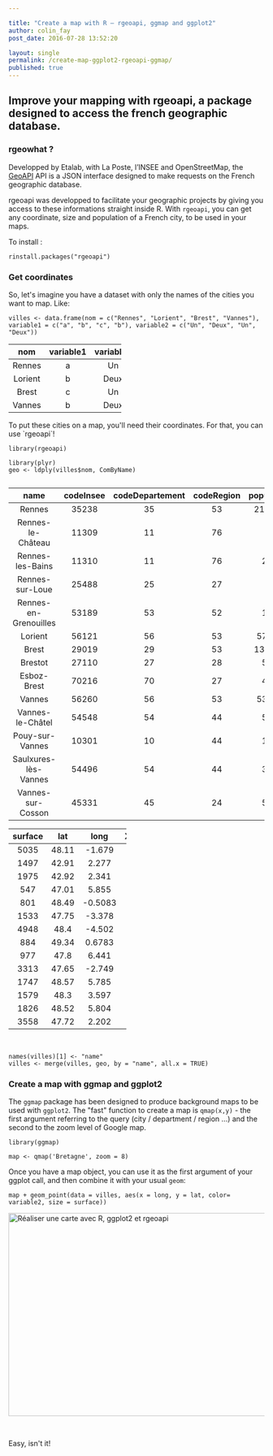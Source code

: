```yaml
---

title: "Create a map with R — rgeoapi, ggmap and ggplot2"
author: colin_fay
post_date: 2016-07-28 13:52:20

layout: single
permalink: /create-map-ggplot2-rgeoapi-ggmap/
published: true
---
```

## Improve your mapping with rgeoapi, a package designed to access the french geographic database.
<!--more-->

### rgeowhat ?
Developped by Etalab, with La Poste, l’INSEE and OpenStreetMap, the <a href="https://api.gouv.fr/explorer/geoapi/">GeoAPI</a> API is a JSON interface designed to make requests on the French geographic database.

rgeoapi was developped to facilitate your geographic projects by giving you access to these informations straight inside R. With `rgeoapi`, you can get any coordinate, size and population of a French city, to be used in your maps.

To install :
```{r}
rinstall.packages("rgeoapi")
```

### Get coordinates
So, let's imagine you have a dataset with only the names of the cities you want to map. Like:
```{r} 
villes <- data.frame(nom = c("Rennes", "Lorient", "Brest", "Vannes"), variable1 = c("a", "b", "c", "b"), variable2 = c("Un", "Deux", "Un", "Deux"))

```
<table style="width: 44%;"><colgroup> <col width="11%" /> <col width="16%" /> <col width="16%" /> </colgroup>
<thead>
<tr class="header">
<th align="center">nom</th>
<th align="center">variable1</th>
<th align="center">variable2</th>
</tr>
</thead>
<tbody>
<tr class="odd">
<td align="center">Rennes</td>
<td align="center">a</td>
<td align="center">Un</td>
</tr>
<tr class="even">
<td align="center">Lorient</td>
<td align="center">b</td>
<td align="center">Deux</td>
</tr>
<tr class="odd">
<td align="center">Brest</td>
<td align="center">c</td>
<td align="center">Un</td>
</tr>
<tr class="even">
<td align="center">Vannes</td>
<td align="center">b</td>
<td align="center">Deux</td>
</tr>
</tbody>
</table>
To put these cities on a map, you'll need their coordinates. For that, you can use `rgeoapi`!

```{r} 
library(rgeoapi)
```
```{r} 
library(plyr)
geo <- ldply(villes$nom, ComByName)

```
<table><caption> </caption><colgroup> <col width="28%" /> <col width="15%" /> <col width="23%" /> <col width="16%" /> <col width="16%" /> </colgroup>
<thead>
<tr class="header">
<th align="center">name</th>
<th align="center">codeInsee</th>
<th align="center">codeDepartement</th>
<th align="center">codeRegion</th>
<th align="center">population</th>
</tr>
</thead>
<tbody>
<tr class="odd">
<td align="center">Rennes</td>
<td align="center">35238</td>
<td align="center">35</td>
<td align="center">53</td>
<td align="center">211373</td>
</tr>
<tr class="even">
<td align="center">Rennes-le-Château</td>
<td align="center">11309</td>
<td align="center">11</td>
<td align="center">76</td>
<td align="center">58</td>
</tr>
<tr class="odd">
<td align="center">Rennes-les-Bains</td>
<td align="center">11310</td>
<td align="center">11</td>
<td align="center">76</td>
<td align="center">258</td>
</tr>
<tr class="even">
<td align="center">Rennes-sur-Loue</td>
<td align="center">25488</td>
<td align="center">25</td>
<td align="center">27</td>
<td align="center">88</td>
</tr>
<tr class="odd">
<td align="center">Rennes-en-Grenouilles</td>
<td align="center">53189</td>
<td align="center">53</td>
<td align="center">52</td>
<td align="center">117</td>
</tr>
<tr class="even">
<td align="center">Lorient</td>
<td align="center">56121</td>
<td align="center">56</td>
<td align="center">53</td>
<td align="center">57961</td>
</tr>
<tr class="odd">
<td align="center">Brest</td>
<td align="center">29019</td>
<td align="center">29</td>
<td align="center">53</td>
<td align="center">139386</td>
</tr>
<tr class="even">
<td align="center">Brestot</td>
<td align="center">27110</td>
<td align="center">27</td>
<td align="center">28</td>
<td align="center">518</td>
</tr>
<tr class="odd">
<td align="center">Esboz-Brest</td>
<td align="center">70216</td>
<td align="center">70</td>
<td align="center">27</td>
<td align="center">485</td>
</tr>
<tr class="even">
<td align="center">Vannes</td>
<td align="center">56260</td>
<td align="center">56</td>
<td align="center">53</td>
<td align="center">53032</td>
</tr>
<tr class="odd">
<td align="center">Vannes-le-Châtel</td>
<td align="center">54548</td>
<td align="center">54</td>
<td align="center">44</td>
<td align="center">579</td>
</tr>
<tr class="even">
<td align="center">Pouy-sur-Vannes</td>
<td align="center">10301</td>
<td align="center">10</td>
<td align="center">44</td>
<td align="center">145</td>
</tr>
<tr class="odd">
<td align="center">Saulxures-lès-Vannes</td>
<td align="center">54496</td>
<td align="center">54</td>
<td align="center">44</td>
<td align="center">363</td>
</tr>
<tr class="even">
<td align="center">Vannes-sur-Cosson</td>
<td align="center">45331</td>
<td align="center">45</td>
<td align="center">24</td>
<td align="center">589</td>
</tr>
</tbody>
</table>
<table style="width: 46%;"><colgroup> <col width="13%" /> <col width="8%" /> <col width="11%" /> <col width="12%" /> </colgroup>
<thead>
<tr class="header">
<th align="center">surface</th>
<th align="center">lat</th>
<th align="center">long</th>
<th align="center">X_score</th>
</tr>
</thead>
<tbody>
<tr class="odd">
<td align="center">5035</td>
<td align="center">48.11</td>
<td align="center">-1.679</td>
<td align="center">1</td>
</tr>
<tr class="even">
<td align="center">1497</td>
<td align="center">42.91</td>
<td align="center">2.277</td>
<td align="center">0.7636</td>
</tr>
<tr class="odd">
<td align="center">1975</td>
<td align="center">42.92</td>
<td align="center">2.341</td>
<td align="center">0.7533</td>
</tr>
<tr class="even">
<td align="center">547</td>
<td align="center">47.01</td>
<td align="center">5.855</td>
<td align="center">0.6743</td>
</tr>
<tr class="odd">
<td align="center">801</td>
<td align="center">48.49</td>
<td align="center">-0.5083</td>
<td align="center">0.6239</td>
</tr>
<tr class="even">
<td align="center">1533</td>
<td align="center">47.75</td>
<td align="center">-3.378</td>
<td align="center">1</td>
</tr>
<tr class="odd">
<td align="center">4948</td>
<td align="center">48.4</td>
<td align="center">-4.502</td>
<td align="center">0.7183</td>
</tr>
<tr class="even">
<td align="center">884</td>
<td align="center">49.34</td>
<td align="center">0.6783</td>
<td align="center">0.6958</td>
</tr>
<tr class="odd">
<td align="center">977</td>
<td align="center">47.8</td>
<td align="center">6.441</td>
<td align="center">0.4919</td>
</tr>
<tr class="even">
<td align="center">3313</td>
<td align="center">47.65</td>
<td align="center">-2.749</td>
<td align="center">1</td>
</tr>
<tr class="odd">
<td align="center">1747</td>
<td align="center">48.57</td>
<td align="center">5.785</td>
<td align="center">0.7384</td>
</tr>
<tr class="even">
<td align="center">1579</td>
<td align="center">48.3</td>
<td align="center">3.597</td>
<td align="center">0.6873</td>
</tr>
<tr class="odd">
<td align="center">1826</td>
<td align="center">48.52</td>
<td align="center">5.804</td>
<td align="center">0.678</td>
</tr>
<tr class="even">
<td align="center">3558</td>
<td align="center">47.72</td>
<td align="center">2.202</td>
<td align="center">0.6653</td>
</tr>
</tbody>
</table>
&nbsp;

```{r} 
names(villes)[1] <- "name"
villes <- merge(villes, geo, by = "name", all.x = TRUE)
```
### Create a map with ggmap and ggplot2
The `ggmap` package has been designed to produce background maps to be used with `ggplot2`. The "fast" function to create a map is `qmap(x,y)` - the first argument referring to the query (city / department / region ...) and the second to the zoom level of Google map.

```{r} 
library(ggmap)
```
```{r} 
map <- qmap('Bretagne', zoom = 8)
```
Once you have a map object, you can use it as the first argument of your ggplot call, and then combine it with your usual `geom`:

```{r} 
map + geom_point(data = villes, aes(x = long, y = lat, color= variable2, size = surface))
```
<a href="https://colinfay.github.io/wp-content/uploads/2016/07/carte-avec-rgeoapi.jpeg"><img class="aligncenter size-full wp-image-1017" src="https://colinfay.github.io/wp-content/uploads/2016/07/carte-avec-rgeoapi.jpeg" alt="Réaliser une carte avec R, ggplot2 et rgeoapi" width="600" height="400" /></a>

&nbsp;

Easy, isn't it!
